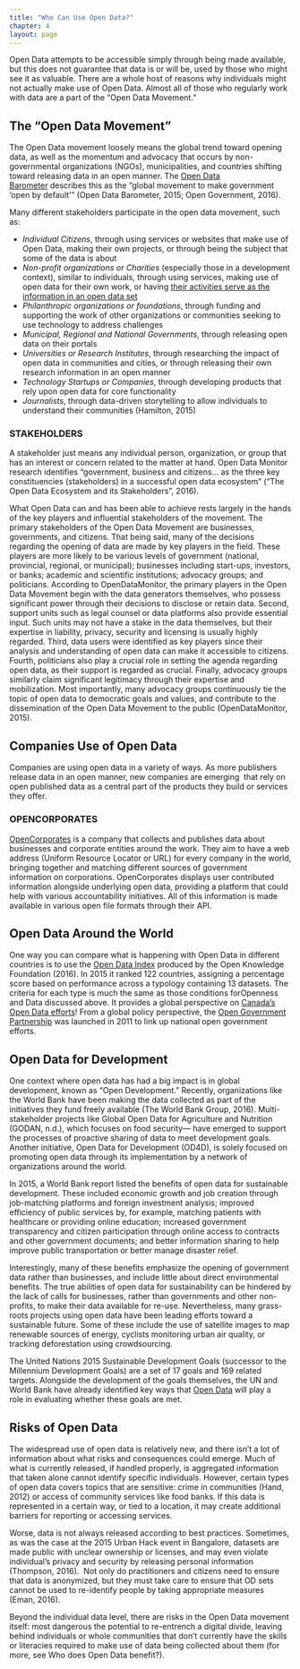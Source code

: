 ```yaml
---
title: "Who Can Use Open Data?"
chapter: 4
layout: page
---
```


Open Data attempts to be accessible simply through being made available, but this does not guarantee that data is or will be, used by those who might see it as valuable. There are a whole host of reasons why individuals might not actually make use of Open Data. Almost all of those who regularly work with data are a part of the “Open Data Movement.”

## The “Open Data Movement”

The Open Data movement loosely means the global trend toward opening data, as well as the momentum and advocacy that occurs by non-governmental organizations (NGOs), municipalities, and countries shifting toward releasing data in an open manner. The [Open Data Barometer](http://www.opendatabarometer.org/report/summary/) describes this as the “global movement to make government ‘open by default’” (Open Data Barometer, 2015; Open Government, 2016). 

Many different stakeholders participate in the open data movement, such as:

* *Individual Citizens*, through using services or websites that make use of Open Data, making their own projects, or through being the subject that some of the data is about
* *Non-profit organizations or Charities* (especially those in a development context), similar to individuals, through using services, making use of open data for their own work, or having [their activities serve as the information in an open data set](http://odimpact.org/case-opening-canadas-t3010-charity-information-return-data.html)
* *Philanthropic organizations or foundations*, through funding and supporting the work of other organizations or communities seeking to use technology to address challenges
* *Municipal, Regional and National Governments*, through releasing open data on their portals
* *Universities or Research Institutes*, through researching the impact of open data in communities and cities, or through releasing their own research information in an open manner 
* *Technology Startups or Companies*, through developing products that rely upon open data for core functionality
* *Journalists*, through data-driven storytelling to allow individuals to understand their communities (Hamilton, 2015)

### STAKEHOLDERS

A stakeholder just means any individual person, organization, or group that has an interest or concern related to the matter at hand. Open Data Monitor research identifies “government, business and citizens... as the three key constituencies (stakeholders) in a successful open data ecosystem” (“The Open Data Ecosystem and its Stakeholders”, 2016). 

What Open Data can and has been able to achieve rests largely in the hands of the key players and influential stakeholders of the movement. The primary stakeholders of the Open Data Movement are businesses, governments, and citizens. That being said, many of the decisions regarding the opening of data are made by key players in the field. These players are more likely to be various levels of government (national, provincial, regional, or municipal); businesses including start-ups, investors, or banks; academic and scientific institutions; advocacy groups; and politicians. According to OpenDataMonitor, the primary players in the Open Data Movement begin with the data generators themselves, who possess significant power through their decisions to disclose or retain data. Second, support units such as legal counsel or data platforms also provide essential input. Such units may not have a stake in the data themselves, but their expertise in liability, privacy, security and licensing is usually highly regarded. Third, data users were identified as key players since their analysis and understanding of open data can make it accessible to citizens. Fourth, politicians also play a crucial role in setting the agenda regarding open data, as their support is regarded as crucial. Finally, advocacy groups similarly claim significant legitimacy through their expertise and mobilization. Most importantly, many advocacy groups continuously tie the topic of open data to democratic goals and values, and contribute to the dissemination of the Open Data Movement to the public (OpenDataMonitor, 2015). 


## Companies Use of Open Data

Companies are using open data in a variety of ways. As more publishers release data in an open manner, new companies are emerging  that rely on open published data as a central part of the products they build or services they offer.

### OPENCORPORATES

[OpenCorporates](https://opencorporates.com/) is a company that collects and publishes data about businesses and corporate entities around the work. They aim to have a web address (Uniform Resource Locator or URL) for every company in the world, bringing together and matching different sources of government information on corporations. OpenCorporates displays user contributed information alongside underlying open data, providing a platform that could help with various accountability initiatives. All of this information is made available in various open file formats through their API.

## Open Data Around the World

One way you can compare what is happening with Open Data in different countries is to use the [Open Data Index](http://index.okfn.org/place/) produced by the Open Knowledge Foundation (2016). In 2015 it ranked 122 countries, assigning a percentage score based on performance across a typology containing 13 datasets. The criteria for each type is much the same as those conditions forOpenness and Data discussed above. It provides a global perspective on [Canada’s Open Data efforts](http://index.okfn.org/place/canada/)! From a global policy perspective, the [Open Government Partnership](http://www.opengovpartnership.org/) was launched in 2011 to link up national open government efforts.

## Open Data for Development

One context where open data has had a big impact is in global development, known as “Open Development.” Recently, organizations like the World Bank have been making the data collected as part of the initiatives they fund freely available (The World Bank Group, 2016). Multi-stakeholder projects like Global Open Data for Agriculture and Nutrition (GODAN, n.d.), which focuses on food security— have emerged to support the processes of proactive sharing of data to meet development goals. Another initiative, Open Data for Development (OD4D), is solely focused on promoting open data through its implementation by a network of organizations around the world.

In 2015, a World Bank report listed the benefits of open data for sustainable development. These included economic growth and job creation through job-matching platforms and foreign investment analysis; improved efficiency of public services by, for example, matching patients with healthcare or providing online education; increased government transparency and citizen participation through online access to contracts and other government documents; and better information sharing to help improve public transportation or better manage disaster relief. 

Interestingly, many of these benefits emphasize the opening of government data rather than businesses, and include little about direct environmental benefits. The true abilities of open data for sustainability can be hindered by the lack of calls for businesses, rather than governments and other non-profits, to make their data available for re-use. Nevertheless, many grass-roots projects using open data have been leading efforts toward a sustainable future. Some of these include the use of satellite images to map renewable sources of energy, cyclists monitoring urban air quality, or tracking deforestation using crowdsourcing.  

The United Nations 2015 Sustainable Development Goals (successor to the Millennium Development Goals) are a set of 17 goals and 169 related targets. Alongside the development of the goals themselves, the UN and World Bank have already identified key ways that [Open Data](http://blogs.worldbank.org/ic4d/sustainable-development-goals-and-open-data) will play a role in evaluating whether these goals are met.

## Risks of Open Data

The widespread use of open data is relatively new, and there isn’t a lot of information about what risks and consequences could emerge. Much of what is currently released, if handled properly, is aggregated information that taken alone cannot identify specific individuals. However, certain types of open data covers topics that are sensitive: crime in communities (Hand, 2012) or access of community services like food banks. If this data is represented in a certain way, or tied to a location, it may create additional barriers for reporting or accessing services.

Worse, data is not always released according to best practices. Sometimes, as was the case at the 2015 Urban Hack event in Bangalore, datasets are made public with unclear ownership or licenses, and may even violate individual’s privacy and security by releasing personal information (Thompson, 2016).  Not only do practitioners and citizens need to ensure that data is anonymized, but they must take care to ensure that OD sets cannot be used to re-identify people by taking appropriate measures (Eman, 2016).

Beyond the individual data level, there are risks in the Open Data movement itself: most dangerous the potential to re-entrench a digital divide, leaving behind individuals or whole communities that don’t currently have the skills or literacies required to make use of data being collected about them (for more, see Who does Open Data benefit?).
